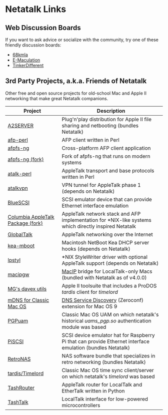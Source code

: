 # Netatalk Links

## Web Discussion Boards

If you want to ask advice or socialize with the community, try one of
these friendly discussion boards:

- [68kmla](https://68kmla.org/bb/index.php)
- [E-Maculation](https://www.emaculation.com/forum/)
- [TinkerDifferent](https://tinkerdifferent.com/)

## 3rd Party Projects, a.k.a. Friends of Netatalk

Other free and open source projects for old-school Mac and Apple II
networking that make great Netatalk companions.

| Project | Description |
|---|---|
| [A2SERVER](https://appleii.ivanx.com/a2server/) | Plug'n'play distribution for Apple II file sharing and netbooting (bundles Netatalk) |
| [afp-perl](https://github.com/demonfoo/afp-perl) | AFP client written in Perl |
| [afpfs-ng](https://sourceforge.net/projects/afpfs-ng/) | Cross-platform AFP client application |
| [afpfs-ng (fork)](https://github.com/rdmark/afpfs-ng) | Fork of afpfs-ng that runs on modern systems |
| [atalk-perl](https://github.com/demonfoo/atalk-perl) | AppleTalk transport and base protocols written in Perl |
| [atalkvpn](https://github.com/AceHusky12/atalkvpn) | VPN tunnel for AppleTalk phase 1 (depends on Netatalk) |
| [BlueSCSI](https://scsi.blue) | SCSI emulator device that can provide Ethernet interface emulation |
| [Columbia AppleTalk Package (fork)](https://github.com/mabam/CAP) | AppleTalk network stack and AFP implementation for *NIX-like systems which directly inspired Netatalk |
| [GlobalTalk](https://marchintosh.com/globaltalk.html) | AppleTalk networking over the Internet |
| [kea-mboot](https://github.com/saybur/kea-mboot) | Macintosh NetBoot Kea DHCP server hooks (depends on Netatalk) |
| [lpstyl](https://github.com/Godzil/lpstyl) | *NIX StyleWriter driver with optional AppleTalk support (depends on Netatalk) |
| [macipgw](https://macipgw.sourceforge.io) | [MacIP](https://en.wikipedia.org/wiki/MacIP) bridge for LocalTalk-only Macs (bundled with Netatalk as of v4.0.0) |
| [MG's davex utils](https://github.com/mgcaret/davex-mg-utils) | Apple II toolsuite that includes a ProDOS *tardis* client for *timelord* |
| [mDNS for Classic Mac OS](https://macintoshgarden.org/apps/multicast-dns-dns-sd) | [DNS Service Discovery](https://github.com/apple-oss-distributions/mDNSResponder) (Zeroconf) extension for Mac OS 9 |
| [PGPuam](http://web.archive.org/web/20130518225412/http://www.vmeng.com/vinnie/papers/pgpuam.html) | Classic Mac OS UAM on which netatalk's historical *uams_pgp.so* authentication module was based |
| [PiSCSI](https://github.com/PiSCSI/piscsi) | SCSI device emulator hat for Raspberry Pi that can provide Ethernet interface emulation (bundles Netatalk) |
| [RetroNAS](https://github.com/danmons/retronas) | NAS software bundle that specializes in retro networking (bundles Netatalk) |
| [tardis/Timelord](https://web.archive.org/web/20010303220117/http://www.cs.mu.oz.au/appletalk/readmes/TMLD.README.html) | Classic Mac OS time sync client/server on which netatalk's *timelord* was based |
| [TashRouter](https://github.com/lampmerchant/tashrouter) | AppleTalk router for LocalTalk and EtherTalk written in Python |
| [TashTalk](https://github.com/lampmerchant/tashtalk) | LocalTalk interface for low-powered microcontrollers |
